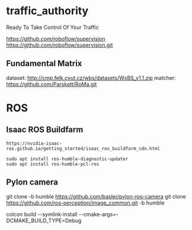 # traffic_authority
Ready To Take Control Of Your Traffic

https://github.com/roboflow/supervision
https://github.com/roboflow/supervision.git

## Fundamental Matrix

dataset: http://cmp.felk.cvut.cz/wbs/datasets/WxBS_v1.1.zip
matcher: https://github.com/Parskatt/RoMa.git


# ROS
## Isaac ROS Buildfarm

    https://nvidia-isaac-ros.github.io/getting_started/isaac_ros_buildfarm_cdn.html

    sudo apt install ros-humble-diagnostic-updater
    sudo apt install ros-humble-pcl-ros

## Pylon camera

   git clone -b humble https://github.com/basler/pylon-ros-camera
   git clone https://github.com/ros-perception/image_common.git -b humble

colcon build --symlink-install --cmake-args=-DCMAKE_BUILD_TYPE=Debug